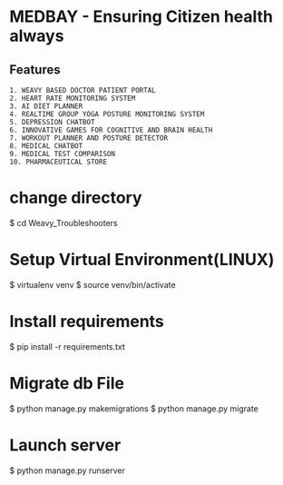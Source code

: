 # MEDBAY - Ensuring Citizen health always

## Features
	1. WEAVY BASED DOCTOR PATIENT PORTAL
	2. HEART RATE MONITORING SYSTEM
	3. AI DIET PLANNER
	4. REALTIME GROUP YOGA POSTURE MONITORING SYSTEM
	5. DEPRESSION CHATBOT
	6. INNOVATIVE GAMES FOR COGNITIVE AND BRAIN HEALTH
	7. WORKOUT PLANNER AND POSTURE DETECTOR
	8. MEDICAL CHATBOT
	9. MEDICAL TEST COMPARISON
	10. PHARMACEUTICAL STORE 

# change directory
$ cd Weavy_Troubleshooters

# Setup Virtual Environment(LINUX)
$ virtualenv venv
$ source venv/bin/activate

# Install requirements
$ pip install -r requirements.txt

# Migrate db File
$ python manage.py makemigrations
$ python manage.py migrate

# Launch server
$ python manage.py runserver
